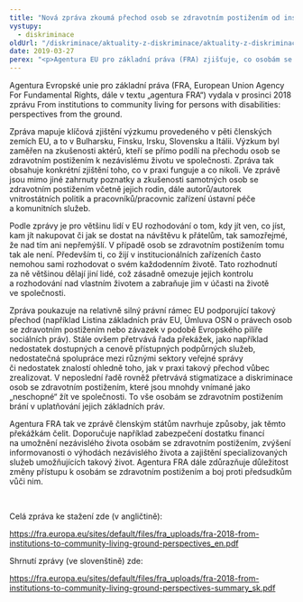 ```yaml
---
title: "Nová zpráva zkoumá přechod osob se zdravotním postižením od institucionální péče k nezávislému životu"
vystupy:
  - diskriminace
oldUrl: "/diskriminace/aktuality-z-diskriminace/aktuality-z-diskriminace-2019/nova-zprava-zkouma-prechod-osob-se-zdravotnim-postizenim-od-institucionalni-pece-k-nezav/"
date: 2019-03-27
perex: "<p>Agentura EU pro základní práva (FRA) zjišťuje, co osobám se zdravotním postižením pomáhá s přechodem k nezávislému životu a jakým překážkám při tom čelí.</p>"
---
```


<!-- imported from the old website -->

<p>Agentura Evropské unie pro základní práva (FRA, European Union Agency For Fundamental Rights, dále v textu „agentura FRA“) vydala v prosinci 2018 zprávu From institutions to community living for persons with disabilities: perspectives from the ground. </p><p>Zpráva mapuje klíčová zjištění výzkumu provedeného v pěti členských zemích EU, a to v Bulharsku, Finsku, Irsku, Slovensku a Itálii. Výzkum byl zaměřen na zkušenosti aktérů, kteří se přímo podílí na přechodu osob se zdravotním postižením k nezávislému životu ve společnosti. Zpráva tak obsahuje konkrétní zjištění toho, co v praxi funguje a co nikoli. Ve zprávě jsou mimo jiné zahrnuty poznatky a zkušenosti samotných osob se zdravotním postižením včetně jejich rodin, dále autorů/autorek vnitrostátních politik a pracovníků/pracovnic zařízení ústavní péče a komunitních služeb.</p><p>Podle zprávy je pro většinu lidí v EU rozhodování o tom, kdy jít ven, co jíst, kam jít nakupovat či jak se dostat na návštěvu k přátelům, tak samozřejmé, že nad tím ani nepřemýšlí. V případě osob se zdravotním postižením tomu tak ale není. Především ti, co žijí v institucionálních zařízeních často nemohou sami rozhodovat o svém každodenním životě. Tato rozhodnutí za ně většinou dělají jiní lidé, což zásadně omezuje jejich kontrolu a rozhodování nad vlastním životem a zabraňuje jim v účasti na životě ve společnosti. </p><p>Zpráva poukazuje na relativně silný právní rámec EU podporující takový přechod (například Listina základních práv EU, Úmluva OSN o právech osob se zdravotním postižením nebo závazek v podobě Evropského pilíře sociálních práv). Stále ovšem přetrvává řada překážek, jako například nedostatek dostupných a cenově přístupných podpůrných služeb, nedostatečná spolupráce mezi různými sektory veřejné správy či nedostatek znalostí ohledně toho, jak v praxi takový přechod vůbec zrealizovat. V neposlední řadě rovněž přetrvává stigmatizace a diskriminace osob se zdravotním postižením, které jsou mnohdy vnímané jako „neschopné“ žít ve společnosti. To vše osobám se zdravotním postižením brání v uplatňování jejich základních práv.</p><p>Agentura FRA tak ve zprávě členským státům navrhuje způsoby, jak těmto překážkám čelit. Doporučuje například zabezpečení dostatku financí na umožnění nezávislého života osobám se zdravotním postižením, zvýšení informovanosti o výhodách nezávislého života a zajištění specializovaných služeb umožňujících takový život. Agentura FRA dále zdůrazňuje důležitost změny přístupu k osobám se zdravotním postižením a boj proti předsudkům vůči nim.</p><p> </p><p>Celá zpráva ke stažení zde (v angličtině):</p><p><a href="https://fra.europa.eu/sites/default/files/fra_uploads/fra-2018-from-institutions-to-community-living-ground-perspectives_en.pdf" target="_blank">https://fra.europa.eu/sites/default/files/fra_uploads/fra-2018-from-institutions-to-community-living-ground-perspectives_en.pdf</a></p><p>Shrnutí zprávy (ve slovenštině) zde:</p><p><a href="https://fra.europa.eu/sites/default/files/fra_uploads/fra-2018-from-institutions-to-community-living-ground-perspectives-summary_sk.pdf" target="_blank">https://fra.europa.eu/sites/default/files/fra_uploads/fra-2018-from-institutions-to-community-living-ground-perspectives-summary_sk.pdf</a></p>
